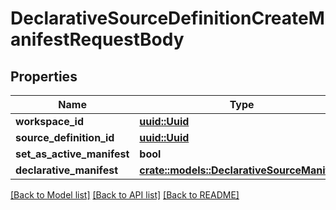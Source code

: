 # DeclarativeSourceDefinitionCreateManifestRequestBody

## Properties

Name | Type | Description | Notes
------------ | ------------- | ------------- | -------------
**workspace_id** | [**uuid::Uuid**](uuid::Uuid.md) |  | 
**source_definition_id** | [**uuid::Uuid**](uuid::Uuid.md) |  | 
**set_as_active_manifest** | **bool** |  | 
**declarative_manifest** | [**crate::models::DeclarativeSourceManifest**](DeclarativeSourceManifest.md) |  | 

[[Back to Model list]](../README.md#documentation-for-models) [[Back to API list]](../README.md#documentation-for-api-endpoints) [[Back to README]](../README.md)


